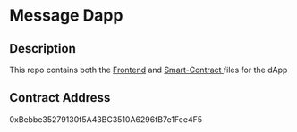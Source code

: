 # Message Dapp

## Description

This repo contains both the [Frontend](Frontend/message-dapp)  and [Smart-Contract ](Smart-Contract) files for the dApp

## Contract Address
0xBebbe35279130f5A43BC3510A6296fB7e1Fee4F5
